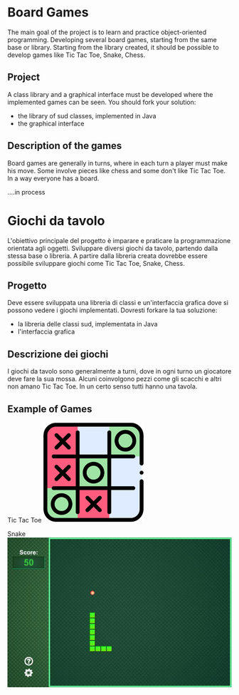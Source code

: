 # Board Games

The main goal of the project is to learn and practice object-oriented programming.
Developing several board games, starting from the same base or library.
Starting from the library created, it should be possible to develop games like Tic Tac Toe, Snake, Chess.


## Project

A class library and a graphical interface must be developed where the implemented games can be seen.
You should fork your solution:
- the library of sud classes, implemented in Java
- the graphical interface

## Description of the games
Board games are generally in turns, where in each turn a player must make his move.
Some involve pieces like chess and some don't like Tic Tac Toe.
In a way everyone has a board.

....in process



# Giochi da tavolo

L'obiettivo principale del progetto è imparare e praticare la programmazione orientata agli oggetti.
Sviluppare diversi giochi da tavolo, partendo dalla stessa base o libreria.
A partire dalla libreria creata dovrebbe essere possibile sviluppare giochi come Tic Tac Toe, Snake, Chess.


## Progetto

Deve essere sviluppata una libreria di classi e un'interfaccia grafica dove si possono vedere i giochi implementati.
Dovresti forkare la tua soluzione:
- la libreria delle classi sud, implementata in Java
- l'interfaccia grafica

## Descrizione dei giochi
I giochi da tavolo sono generalmente a turni, dove in ogni turno un giocatore deve fare la sua mossa.
Alcuni coinvolgono pezzi come gli scacchi e altri non amano Tic Tac Toe.
In un certo senso tutti hanno una tavola.

## Example of Games
Tic Tac Toe
![Tic Tac Toe](https://github.com/jitware/board-games/blob/main/doc/img/TTT.png)

Snake
![Tic Tac Toe](https://github.com/jitware/board-games/blob/main/doc/img/Snake.jpg)
